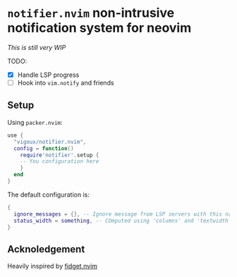 # `notifier.nvim` non-intrusive notification system for neovim

_This is still very WIP_

TODO:
- [x] Handle LSP progress
- [ ] Hook into `vim.notify` and friends

## Setup

Using `packer.nvim`:
```lua
use {
  "vigoux/notifier.nvim",
  config = function()
    require'notifier'.setup {
    -- You configuration here
    }
  end
}
```

The default configuration is:
```lua
{
  ignore_messages = {}, -- Ignore message from LSP servers with this name
  status_width = something, -- COmputed using 'columns' and 'textwidth'
}
```

## Acknoledgement

Heavily inspired by [fidget.nvim]

[fidget.nvim]: https://github.com/j-hui/fidget.nvim

